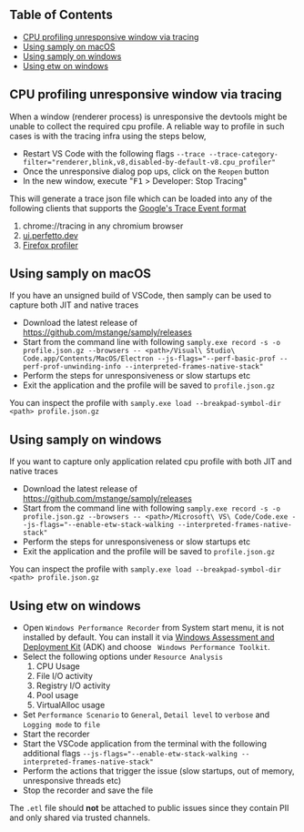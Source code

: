 ## Table of Contents
- [CPU profiling unresponsive window via tracing](#tracing-cpu-profiler)
- [Using samply on macOS](#samply-sampling-profiler)
- [Using samply on windows](#samply-sampling-profiler)
- [Using etw on windows](#etw-windows-profiler)

<a name="tracing-cpu-profiler"/>

## CPU profiling unresponsive window via tracing

When a window (renderer process) is unresponsive the devtools might be unable to collect the required cpu profile. A reliable way to profile in such cases is with the tracing infra using the steps below,

* Restart VS Code with the following flags `--trace --trace-category-filter="renderer,blink,v8,disabled-by-default-v8.cpu_profiler"`
* Once the unresponsive dialog pop ups, click on the `Reopen` button
* In the new window, execute "<kbd>F1</kbd> > Developer: Stop Tracing"

This will generate a trace json file which can be loaded into any of the following clients that supports the [Google's Trace Event format](https://docs.google.com/document/d/1CvAClvFfyA5R-PhYUmn5OOQtYMH4h6I0nSsKchNAySU/preview?tab=t.0#heading=h.yr4qxyxotyw)

1. chrome://tracing in any chromium browser
2. [ui.perfetto.dev](https://ui.perfetto.dev/)
3. [Firefox profiler](https://profiler.firefox.com/)

<a name="samply-sampling-profiler"/>

## Using samply on macOS

If you have an unsigned build of VSCode, then samply can be used to capture both JIT and native traces

* Download the latest release of https://github.com/mstange/samply/releases
* Start from the command line with following `samply.exe record -s -o profile.json.gz --browsers -- <path>/Visual\ Studio\ Code.app/Contents/MacOS/Electron --js-flags="--perf-basic-prof --perf-prof-unwinding-info --interpreted-frames-native-stack"`
* Perform the steps for unresponsiveness or slow startups etc
* Exit the application and the profile will be saved to `profile.json.gz`

You can inspect the profile with `samply.exe load --breakpad-symbol-dir <path> profile.json.gz`

## Using samply on windows

If you want to capture only application related cpu profile with both JIT and native traces

* Download the latest release of https://github.com/mstange/samply/releases
* Start from the command line with following `samply.exe record -s -o profile.json.gz --browsers -- <path>/Microsoft\ VS\ Code/Code.exe --js-flags="--enable-etw-stack-walking --interpreted-frames-native-stack"`
* Perform the steps for unresponsiveness or slow startups etc
* Exit the application and the profile will be saved to `profile.json.gz`

You can inspect the profile with `samply.exe load --breakpad-symbol-dir <path> profile.json.gz`

<a name="etw-windows-profiler"/>

## Using etw on windows

* Open `Windows Performance Recorder` from System start menu, it is not installed by default. You can install it via [Windows Assessment and Deployment Kit](https://learn.microsoft.com/en-us/windows-hardware/get-started/adk-install) (ADK) and choose ` Windows Performance Toolkit`.
* Select the following options under `Resource Analysis`
   1) CPU Usage
   2) File I/O activity
   3) Registry I/O activity
   4) Pool usage
   5) VirtualAlloc usage
* Set `Performance Scenario` to `General`, `Detail level` to `verbose` and `Logging mode` to `file`
* Start the recorder
* Start the VSCode application from the terminal with the following additional flags `--js-flags="--enable-etw-stack-walking --interpreted-frames-native-stack"`
* Perform the actions that trigger the issue (slow startups, out of memory, unresponsive threads etc)
* Stop the recorder and save the file

The `.etl` file should **not** be attached to public issues since they contain PII and only shared via trusted channels.